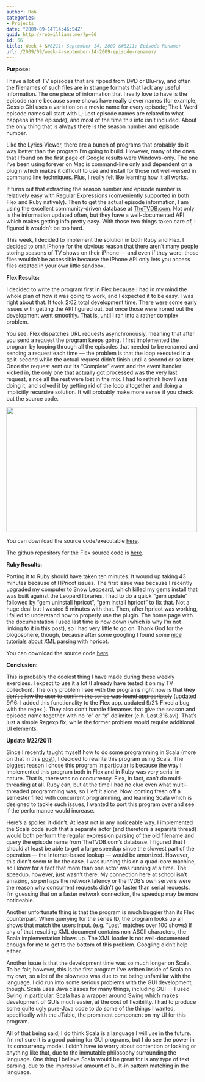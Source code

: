```yaml
---
author: Rob
categories:
- Projects
date: "2009-09-14T14:46:54Z"
guid: http://robwilliams.me/?p=66
id: 66
title: Week 4 &#8211; September 14, 2009 &#8211; Episode Renamer
url: /2009/09/week-4-september-14-2009-episode-renamer/
---
```

**Purpose:**

I have a lot of TV episodes that are ripped from DVD or Blu-ray, and often the filenames of such files are in strange formats that lack any useful information. The one piece of information that I really love to have is the episode name because some shows have really clever names (for example, Gossip Girl uses a variation on a movie name for every episode; The L Word episode names all start with L; Lost episode names are related to what happens in the episode), and most of the time this info isn&#8217;t included. About the only thing that is always there is the season number and episode number.

Like the Lyrics Viewer, there are a bunch of programs that probably do it way better than the program I&#8217;m going to build. However, many of the ones that I found on the first page of Google results were Windows-only. The one I&#8217;ve been using forever on Mac is command-line only and dependent on a plugin which makes it difficult to use and install for those not well-versed in command line techniques. Plus, I really felt like learning how it all works.

It turns out that extracting the season number and episode number is relatively easy with Regular Expressions (conveniently supported in both Flex and Ruby natively). Then to get the actual episode information, I am using the excellent community-driven database at <a title="TheTVDB.com" href="http://thetvdb.com" target="_blank">TheTVDB.com</a>. Not only is the information updated often, but they have a well-documented API which makes getting info pretty easy. With those two things taken care of, I figured it wouldn&#8217;t be too hard.

This week, I decided to implement the solution in both Ruby and Flex. I decided to omit iPhone for the obvious reason that there aren&#8217;t many people storing seasons of TV shows on their iPhone &#8212; and even if they were, those files wouldn&#8217;t be accessible because the iPhone API only lets you access files created in your own little sandbox.

**Flex Results:**

I decided to write the program first in Flex because I had in my mind the whole plan of how it was going to work, and I expected it to be easy. I was right about that. It took 2:02 total development time. There were some early issues with getting the API figured out, but once those were ironed out the development went smoothly. That is, until I ran into a rather complex problem.

You see, Flex dispatches URL requests asynchronously, meaning that after you send a request the program keeps going. I first implemented the program by looping through all the episodes that needed to be renamed and sending a request each time &#8212; the problem is that the loop executed in a split-second while the actual request didn&#8217;t finish until a second or so later. Once the request sent out its &#8220;Complete&#8221; event and the event handler kicked in, the only one that actually got processed was the very last request, since all the rest were lost in the mix. I had to rethink how I was doing it, and solved it by getting rid of the loop altogether and doing a implicitly recursive solution. It will probably make more sense if you check out the source code.

<img class="alignnone" title="Episode Renamer Screen" src="/images/screens/EpisodeRenamer.jpg" alt="" width="500" height="328" /> 

You can download the source code/executable [here](/weekly/Week4_Flex_EpisodeRenamer.zip "Week 4 Flex Application").

The github repository for the Flex source code is <a title="Github - robwil - Episode Renamer" href="https://github.com/robwil/Episode-Renamer" target="_blank">here</a>.

**Ruby Results:**

Porting it to Ruby should have taken ten minutes. It wound up taking 43 minutes because of HPricot issues. The first issue was because I recently upgraded my computer to Snow Leopeard, which killed my gems install that was built against the Leopard libraries. I had to do a quick &#8220;gem update&#8221; followed by &#8220;gem uninstall hpricot&#8221;, &#8220;gem install hpricot&#8221; to fix that. Not a huge deal but I wasted 5 minutes with that. Then, after hpricot was working, I failed to understand how to properly use the plugin. The home page with the documentation I used last time is now down (which is why I&#8217;m not linking to it in this post), so I had very little to go on. Thank God for the blogosphere, though, because after some googling I found some <a title="Ruby Bikini - How to Process XML in Ruby" href="http://tips.webdesign10.com/rubybikini" target="_blank">nice</a> <a title="How to Parse Twitter XML in Ruby on Rails" href="http://ruby.about.com/od/networking/qt/twitterparse.htm" target="_blank">tutorials</a> about XML parsing with hpricot.

You can download the source code [here](/weekly/Week4_Ruby_EpisodeRenamer.zip "Week 4 Ruby Source Code").

**Conclusion:**

This is probably the coolest thing I have made during these weekly exercises. I expect to use it a lot (I already have tested it on my TV collection). The only problem I see with the programs right now is that <del datetime="2009-09-16T02:34:25+00:00">they don&#8217;t allow the user to confirm the series was found appropriately</del> (updated 9/16: I added this functionality to the Flex app. updated 9/21: Fixed a bug with the regex.). They also don&#8217;t handle filenames that give the season and episode name together with no &#8220;e&#8221; or &#8220;x&#8221; delimiter (e.h. Lost.316.avi). That&#8217;s just a simple Regexp fix, while the former problem would require additional UI elements.

**Update 1/22/2011:**

Since I recently taught myself how to do some programming in Scala (more on that in this <a title="What I've Been Up To" href="http://robwilliams.me/2011/01/what-ive-been-up-to/" target="_blank">post</a>), I decided to rewrite this program using Scala. The biggest reason I chose this program in particular is because the way I implemented this program both in Flex and in Ruby was very serial in nature. That is, there was no concurrency. Flex, in fact, can&#8217;t do multi-threading at all. Ruby can, but at the time I had no clue even what multi-threaded programming was, so I left it alone. Now, coming fresh off a semester filled with concurrent programming, and learning Scala which is designed to tackle such issues, I wanted to port this program over and see if the performance would increase.

Here&#8217;s a spoiler: it didn&#8217;t. At least not in any noticeable way. I implemented the Scala code such that a separate actor (and therefore a separate thread) would both perform the regular expression parsing of the old filename and query the episode name from TheTVDB.com&#8217;s database. I figured that I should at least be able to get a large speedup since the slowest part of the operation &#8212; the Internet-based lookup &#8212; would be amortized. However, this didn&#8217;t seem to be the case. I was running this on a quad-core machine, so I know for a fact that more than one actor was running at a time. The speedup, however, just wasn&#8217;t there. My connection here at school isn&#8217;t amazing, so perhaps the network latency or theTVDB&#8217;s own servers were the reason why concurrent requests didn&#8217;t go faster than serial requests. I&#8217;m guessing that on a faster network connection, the speedup may be more noticeable.

Another unfortunate thing is that the program is much buggier than its Flex counterpart. When querying for the series ID, the program looks up all shows that match the users input. (e.g. &#8220;Lost&#8221; matches over 100 shows) If any of that resulting XML document contains non-ASCII characters, the Scala implementation blows up. The XML loader is not well-documented enough for me to get to the bottom of this problem. Googling didn&#8217;t help either.

Another issue is that the development time was so much longer on Scala. To be fair, however, this is the first program I&#8217;ve written inside of Scala on my own, so a lot of the slowness was due to me being unfamiliar with the language. I did run into some serious problems with the GUI development, though. Scala uses Java classes for many things, including GUI &#8212; I used Swing in particular. Scala has a wrapper around Swing which makes development of GUIs much easier, at the cost of flexibility. I had to produce some quite ugly pure-Java code to do some of the things I wanted, specifically with the JTable, the prominent component on my UI for this program.

All of that being said, I do think Scala is a language I will use in the future. I&#8217;m not sure it is a good pairing for GUI programs, but I do see the power in its concurrency model. I didn&#8217;t have to worry about contention or locking or anything like that, due to the immutable philosophy surrounding the language. One thing I believe Scala would be great for is any type of text parsing, due to the impressive amount of built-in pattern matching in the language.